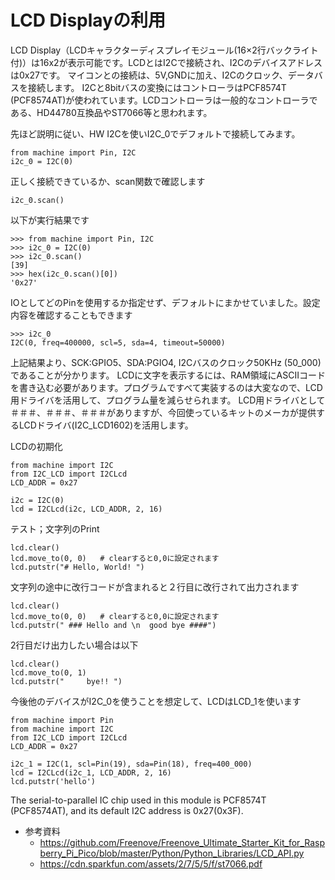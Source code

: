 # LCD Displayの利用

LCD Display（LCDキャラクターディスプレイモジュール(16×2行バックライト付)）は16x2が表示可能です。LCDとはI2Cで接続され、I2Cのデバイスアドレスは0x27です。
マイコンとの接続は、5V,GNDに加え、I2Cのクロック、データバスを接続します。
I2Cと8bitバスの変換にはコントローラはPCF8574T (PCF8574AT)が使われています。LCDコントローラは一般的なコントローラである、HD44780互換品やST7066等と思われます。

先ほど説明に従い、HW I2Cを使いI2C_0でデフォルトで接続してみます。
```
from machine import Pin, I2C
i2c_0 = I2C(0)
```
正しく接続できているか、scan関数で確認します
```
i2c_0.scan()
```
以下が実行結果です
```
>>> from machine import Pin, I2C
>>> i2c_0 = I2C(0)
>>> i2c_0.scan()
[39]
>>> hex(i2c_0.scan()[0])
'0x27'
```
IOとしてどのPinを使用するか指定せず、デフォルトにまかせていました。設定内容を確認することもできます
```
>>> i2c_0
I2C(0, freq=400000, scl=5, sda=4, timeout=50000)
```
上記結果より、SCK:GPIO5、SDA:PGIO4, I2Cバスのクロック50KHz (50_000)であることが分かります。
LCDに文字を表示するには、RAM領域にASCIIコードを書き込む必要があります。プログラムですべて実装するのは大変なので、LCD用ドライバを活用して、プログラム量を減らせられます。
LCD用ドライバとして＃＃＃、＃＃＃、＃＃＃がありますが、今回使っているキットのメーカが提供するLCDドライバ(I2C_LCD1602)を活用します。

LCDの初期化
```
from machine import I2C
from I2C_LCD import I2CLcd
LCD_ADDR = 0x27

i2c = I2C(0)
lcd = I2CLcd(i2c, LCD_ADDR, 2, 16)
```
テスト；文字列のPrint
```
lcd.clear()
lcd.move_to(0, 0)   # clearすると0,0に設定されます
lcd.putstr("# Hello, World! ")
```
文字列の途中に改行コードが含まれると２行目に改行されて出力されます
```
lcd.clear()
lcd.move_to(0, 0)   # clearすると0,0に設定されます
lcd.putstr(" ### Hello and \n  good bye ####")
```
2行目だけ出力したい場合は以下
```
lcd.clear()
lcd.move_to(0, 1)
lcd.putstr("     bye!! ")
```
今後他のデバイスがI2C_0を使うことを想定して、LCDはLCD_1を使います
```
from machine import Pin
from machine import I2C
from I2C_LCD import I2CLcd
LCD_ADDR = 0x27

i2c_1 = I2C(1, scl=Pin(19), sda=Pin(18), freq=400_000)
lcd = I2CLcd(i2c_1, LCD_ADDR, 2, 16)
lcd.putstr('hello')
```

The serial-to-parallel IC chip used in this module is PCF8574T (PCF8574AT), and its default I2C address is 0x27(0x3F).

- 参考資料
  - https://github.com/Freenove/Freenove_Ultimate_Starter_Kit_for_Raspberry_Pi_Pico/blob/master/Python/Python_Libraries/LCD_API.py
  - https://cdn.sparkfun.com/assets/2/7/5/5/f/st7066.pdf
